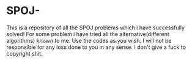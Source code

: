 # SPOJ-

This is a repository of all the SPOJ problems which i have successfully solved!
For some problem i have tried all the alternative(different algorithms) known to me.
Use the codes as you wish. I will not be responsible for any loss done to you in any sense. I don't give a fuck to copyright shit.

